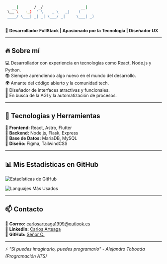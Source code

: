 ```bash
   __|       / _/                 __|    
 \__ \   -_)  ' \    _ \   _|    (       
 ____/ \___| _| _| \___/ _|     \___| _) 
                                         
```

🚀 **Desarrollador FullStack | Apasionado por la Tecnología | Diseñador UX**

---

## 🔥 Sobre mí
💻 Desarrollador con experiencia en tecnologías como React, Node.js y Python.  
📚 Siempre aprendiendo algo nuevo en el mundo del desarrollo.  
🌍 Amante del código abierto y la comunidad tech.  
🎨 Diseñador de interfaces atractivas y funcionales.  
🤖 En busca de la AGI y la automatización de procesos.

---

## 🚀 Tecnologías y Herramientas

🔹 **Frontend:** React, Astro, Flutter  
🔹 **Backend:** Node.js, Flask, Express  
🔹 **Base de Datos:** MariaDB, MySQL  
🔹 **Diseño:** Figma, TailwindCSS  

---

## 📊 Mis Estadísticas en GitHub
![Estadísticas de GitHub](https://github-readme-stats.vercel.app/api?username=seni0r-C&show_icons=true&theme=radical)

![Languajes Más Usados](https://github-readme-stats.vercel.app/api/top-langs/?username=seni0r-C&layout=compact&theme=radical)

---

## 📫 Contacto
📧 **Correo:** carlosarteaga1999@outlook.es  
💼 **LinkedIn:** [Carlos Arteaga](https://linkedin.com/in/carlos-arte)  
🐙 **GitHub:** [Señor C.](https://github.com/seni0r-C)  

---

⚡ _"Si puedes imaginarlo, puedes programarlo" - Alejandro Toboada (Programación ATS)_
